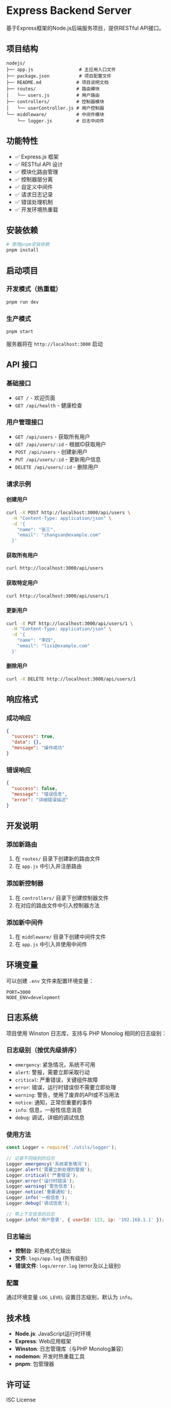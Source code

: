 # Express Backend Server

基于Express框架的Node.js后端服务项目，提供RESTful API接口。

## 项目结构

```
nodejs/
├── app.js                 # 主应用入口文件
├── package.json           # 项目配置文件
├── README.md             # 项目说明文档
├── routes/               # 路由模块
│   └── users.js          # 用户路由
├── controllers/          # 控制器模块
│   └── userController.js # 用户控制器
└── middleware/           # 中间件模块
    └── logger.js         # 日志中间件
```

## 功能特性

- ✅ Express.js 框架
- ✅ RESTful API 设计
- ✅ 模块化路由管理
- ✅ 控制器层分离
- ✅ 自定义中间件
- ✅ 请求日志记录
- ✅ 错误处理机制
- ✅ 开发环境热重载

## 安装依赖

```bash
# 使用pnpm安装依赖
pnpm install
```

## 启动项目

### 开发模式（热重载）
```bash
pnpm run dev
```

### 生产模式
```bash
pnpm start
```

服务器将在 `http://localhost:3000` 启动

## API 接口

### 基础接口

- `GET /` - 欢迎页面
- `GET /api/health` - 健康检查

### 用户管理接口

- `GET /api/users` - 获取所有用户
- `GET /api/users/:id` - 根据ID获取用户
- `POST /api/users` - 创建新用户
- `PUT /api/users/:id` - 更新用户信息
- `DELETE /api/users/:id` - 删除用户

### 请求示例

#### 创建用户
```bash
curl -X POST http://localhost:3000/api/users \
  -H "Content-Type: application/json" \
  -d '{
    "name": "张三",
    "email": "zhangsan@example.com"
  }'
```

#### 获取所有用户
```bash
curl http://localhost:3000/api/users
```

#### 获取特定用户
```bash
curl http://localhost:3000/api/users/1
```

#### 更新用户
```bash
curl -X PUT http://localhost:3000/api/users/1 \
  -H "Content-Type: application/json" \
  -d '{
    "name": "李四",
    "email": "lisi@example.com"
  }'
```

#### 删除用户
```bash
curl -X DELETE http://localhost:3000/api/users/1
```

## 响应格式

### 成功响应
```json
{
  "success": true,
  "data": {},
  "message": "操作成功"
}
```

### 错误响应
```json
{
  "success": false,
  "message": "错误信息",
  "error": "详细错误描述"
}
```

## 开发说明

### 添加新路由

1. 在 `routes/` 目录下创建新的路由文件
2. 在 `app.js` 中引入并注册路由

### 添加新控制器

1. 在 `controllers/` 目录下创建控制器文件
2. 在对应的路由文件中引入控制器方法

### 添加新中间件

1. 在 `middleware/` 目录下创建中间件文件
2. 在 `app.js` 中引入并使用中间件

## 环境变量

可以创建 `.env` 文件来配置环境变量：

```env
PORT=3000
NODE_ENV=development
```

## 日志系统

项目使用 Winston 日志库，支持与 PHP Monolog 相同的日志级别：

### 日志级别（按优先级排序）
- `emergency`: 紧急情况，系统不可用
- `alert`: 警报，需要立即采取行动
- `critical`: 严重错误，关键组件故障
- `error`: 错误，运行时错误但不需要立即处理
- `warning`: 警告，使用了废弃的API或不当用法
- `notice`: 通知，正常但重要的事件
- `info`: 信息，一般性信息消息
- `debug`: 调试，详细的调试信息

### 使用方法
```javascript
const Logger = require('./utils/logger');

// 记录不同级别的日志
Logger.emergency('系统紧急情况');
Logger.alert('需要立即处理的警报');
Logger.critical('严重错误');
Logger.error('运行时错误');
Logger.warning('警告信息');
Logger.notice('重要通知');
Logger.info('一般信息');
Logger.debug('调试信息');

// 带上下文信息的日志
Logger.info('用户登录', { userId: 123, ip: '192.168.1.1' });
```

### 日志输出
- **控制台**: 彩色格式化输出
- **文件**: `logs/app.log` (所有级别)
- **错误文件**: `logs/error.log` (error及以上级别)

### 配置
通过环境变量 `LOG_LEVEL` 设置日志级别，默认为 `info`。

## 技术栈

- **Node.js**: JavaScript运行时环境
- **Express**: Web应用框架
- **Winston**: 日志管理库（与PHP Monolog兼容）
- **nodemon**: 开发时热重载工具
- **pnpm**: 包管理器

## 许可证

ISC License